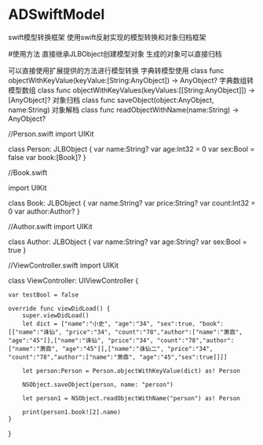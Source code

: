 # ADSwiftModel
swift模型转换框架
使用swift反射实现的模型转换和对象归档框架

#使用方法
直接继承JLBObject创建模型对象
生成的对象可以直接归档

可以直接使用扩展提供的方法进行模型转换
字典转模型使用
class func objectWithKeyValue(keyValue:[String:AnyObject]) -> AnyObject?
字典数组转模型数组
class func objectWithKeyValues(keyValues:[[String:AnyObject]]) -> [AnyObject]?
对象归档
 class func saveObject(object:AnyObject, name:String)
 对象解档
  class func readObjectWithName(name:String) -> AnyObject?
  
//Person.swift
import UIKit

class Person: JLBObject {
    var name:String?
    var age:Int32 = 0
    var sex:Bool = false
    var book:[Book]?
}

//Book.swift

import UIKit

class Book: JLBObject {
    var name:String?
    var price:String?
    var count:Int32 = 0
    var author:Author?
}

//Author.swift
import UIKit

class Author: JLBObject {
    var name:String?
    var age:String?
    var sex:Bool = true
}

//ViewController.swift
import UIKit

class ViewController: UIViewController {
    
    var testBool = false

    override func viewDidLoad() {
        super.viewDidLoad()
        let dict = ["name":"小史", "age":"34", "sex":true, "book":[["name":"诛仙", "price":"34", "count":"78","author":["name":"萧鼎", "age":"45"]],["name":"诛仙", "price":"34", "count":"78","author":["name":"萧鼎", "age":"45"]],["name":"诛仙二", "price":"34", "count":"78","author":["name":"萧鼎", "age":"45","sex":true]]]]
        
        let person:Person = Person.objectWithKeyValue(dict) as! Person
        
        NSObject.saveObject(person, name: "person")
        
        let person1 = NSObject.readObjectWithName("person") as! Person
        
        print(person1.book![2].name)
    }
}
